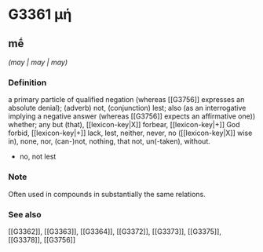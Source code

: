 # G3361 μή

## mḗ

_(may | may | may)_

### Definition

a primary particle of qualified negation (whereas [[G3756]] expresses an absolute denial); (adverb) not, (conjunction) lest; also (as an interrogative implying a negative answer (whereas [[G3756]] expects an affirmative one)) whether; any but (that), [[lexicon-key|X]] forbear, [[lexicon-key|+]] God forbid, [[lexicon-key|+]] lack, lest, neither, never, no ([[lexicon-key|X]] wise in), none, nor, (can-)not, nothing, that not, un(-taken), without.

- no, not lest

### Note

Often used in compounds in substantially the same relations.

### See also

[[G3362]], [[G3363]], [[G3364]], [[G3372]], [[G3373]], [[G3375]], [[G3378]], [[G3756]]

